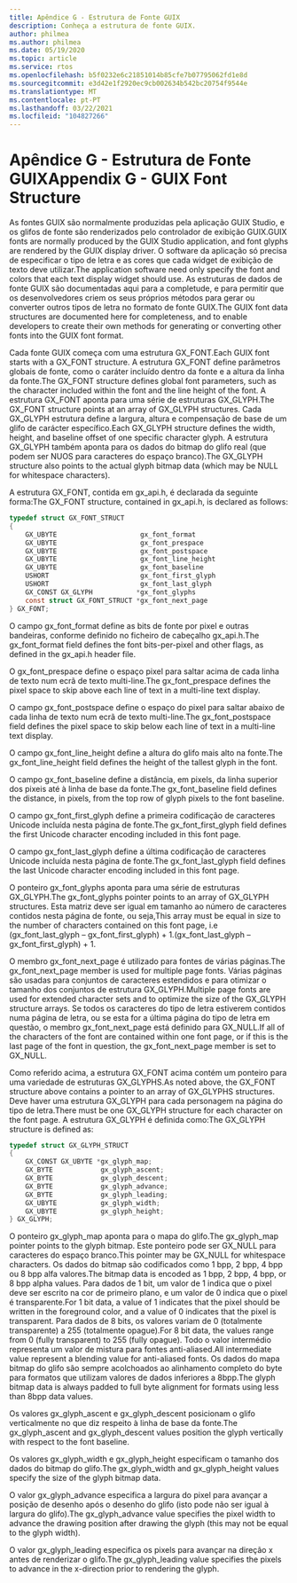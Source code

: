 ```yaml
---
title: Apêndice G - Estrutura de Fonte GUIX
description: Conheça a estrutura de fonte GUIX.
author: philmea
ms.author: philmea
ms.date: 05/19/2020
ms.topic: article
ms.service: rtos
ms.openlocfilehash: b5f0232e6c21851014b85cfe7b07795062fd1e8d
ms.sourcegitcommit: e3d42e1f2920ec9cb002634b542bc20754f9544e
ms.translationtype: MT
ms.contentlocale: pt-PT
ms.lasthandoff: 03/22/2021
ms.locfileid: "104827266"
---
```

# <a name="appendix-g---guix-font-structure"></a><span data-ttu-id="51209-103">Apêndice G - Estrutura de Fonte GUIX</span><span class="sxs-lookup"><span data-stu-id="51209-103">Appendix G - GUIX Font Structure</span></span>

<span data-ttu-id="51209-104">As fontes GUIX são normalmente produzidas pela aplicação GUIX Studio, e os glifos de fonte são renderizados pelo controlador de exibição GUIX.</span><span class="sxs-lookup"><span data-stu-id="51209-104">GUIX fonts are normally produced by the GUIX Studio application, and font glyphs are rendered by the GUIX display driver.</span></span> <span data-ttu-id="51209-105">O software da aplicação só precisa de especificar o tipo de letra e as cores que cada widget de exibição de texto deve utilizar.</span><span class="sxs-lookup"><span data-stu-id="51209-105">The application software need only specify the font and colors that each text display widget should use.</span></span> <span data-ttu-id="51209-106">As estruturas de dados de fonte GUIX são documentadas aqui para a completude, e para permitir que os desenvolvedores criem os seus próprios métodos para gerar ou converter outros tipos de letra no formato de fonte GUIX.</span><span class="sxs-lookup"><span data-stu-id="51209-106">The GUIX font data structures are documented here for completeness, and to enable developers to create their own methods for generating or converting other fonts into the GUIX font format.</span></span>

<span data-ttu-id="51209-107">Cada fonte GUIX começa com uma estrutura GX_FONT.</span><span class="sxs-lookup"><span data-stu-id="51209-107">Each GUIX font starts with a GX_FONT structure.</span></span> <span data-ttu-id="51209-108">A estrutura GX_FONT define parâmetros globais de fonte, como o caráter incluído dentro da fonte e a altura da linha da fonte.</span><span class="sxs-lookup"><span data-stu-id="51209-108">The GX_FONT structure defines global font parameters, such as the character included within the font and the line height of the font.</span></span> <span data-ttu-id="51209-109">A estrutura GX_FONT aponta para uma série de estruturas GX_GLYPH.</span><span class="sxs-lookup"><span data-stu-id="51209-109">The GX_FONT structure points at an array of GX_GLYPH structures.</span></span> <span data-ttu-id="51209-110">Cada GX_GLYPH estrutura define a largura, altura e compensação de base de um glifo de carácter específico.</span><span class="sxs-lookup"><span data-stu-id="51209-110">Each GX_GLYPH structure defines the width, height, and baseline offset of one specific character glyph.</span></span> <span data-ttu-id="51209-111">A estrutura GX_GLYPH também aponta para os dados do bitmap do glifo real (que podem ser NUOS para caracteres do espaço branco).</span><span class="sxs-lookup"><span data-stu-id="51209-111">The GX_GLYPH structure also points to the actual glyph bitmap data (which may be NULL for whitespace characters).</span></span>

<span data-ttu-id="51209-112">A estrutura GX_FONT, contida em gx_api.h, é declarada da seguinte forma:</span><span class="sxs-lookup"><span data-stu-id="51209-112">The GX_FONT structure, contained in gx_api.h, is declared as follows:</span></span>

```c
typedef struct GX_FONT_STRUCT
{
    GX_UBYTE                     gx_font_format
    GX_UBYTE                     gx_font_prespace
    GX_UBYTE                     gx_font_postspace
    GX_UBYTE                     gx_font_line_height 
    GX_UBYTE                     gx_font_baseline
    USHORT                       gx_font_first_glyph
    USHORT                       gx_font_last_glyph 
    GX_CONST GX_GLYPH           *gx_font_glyphs
    const struct GX_FONT_STRUCT *gx_font_next_page
} GX_FONT;
```

<span data-ttu-id="51209-113">O campo gx_font_format define as bits de fonte por pixel e outras bandeiras, conforme definido no ficheiro de cabeçalho gx_api.h.</span><span class="sxs-lookup"><span data-stu-id="51209-113">The gx_font_format field defines the font bits-per-pixel and other flags, as defined in the gx_api.h header file.</span></span>

<span data-ttu-id="51209-114">O gx_font_prespace define o espaço pixel para saltar acima de cada linha de texto num ecrã de texto multi-line.</span><span class="sxs-lookup"><span data-stu-id="51209-114">The gx_font_prespace defines the pixel space to skip above each line of text in a multi-line text display.</span></span>

<span data-ttu-id="51209-115">O campo gx_font_postspace define o espaço do pixel para saltar abaixo de cada linha de texto num ecrã de texto multi-line.</span><span class="sxs-lookup"><span data-stu-id="51209-115">The gx_font_postspace field defines the pixel space to skip below each line of text in a multi-line text display.</span></span>

<span data-ttu-id="51209-116">O campo gx_font_line_height define a altura do glifo mais alto na fonte.</span><span class="sxs-lookup"><span data-stu-id="51209-116">The gx_font_line_height field defines the height of the tallest glyph in the font.</span></span>

<span data-ttu-id="51209-117">O campo gx_font_baseline define a distância, em pixels, da linha superior dos pixeis até à linha de base da fonte.</span><span class="sxs-lookup"><span data-stu-id="51209-117">The gx_font_baseline field defines the distance, in pixels, from the top row of glyph pixels to the font baseline.</span></span>

<span data-ttu-id="51209-118">O campo gx_font_first_glyph define a primeira codificação de caracteres Unicode incluída nesta página de fonte.</span><span class="sxs-lookup"><span data-stu-id="51209-118">The gx_font_first_glyph field defines the first Unicode character encoding included in this font page.</span></span>

<span data-ttu-id="51209-119">O campo gx_font_last_glyph define a última codificação de caracteres Unicode incluída nesta página de fonte.</span><span class="sxs-lookup"><span data-stu-id="51209-119">The gx_font_last_glyph field defines the last Unicode character encoding included in this font page.</span></span>

<span data-ttu-id="51209-120">O ponteiro gx_font_glyphs aponta para uma série de estruturas GX_GLYPH.</span><span class="sxs-lookup"><span data-stu-id="51209-120">The gx_font_glyphs pointer points to an array of GX_GLYPH structures.</span></span> <span data-ttu-id="51209-121">Esta matriz deve ser igual em tamanho ao número de caracteres contidos nesta página de fonte, ou seja,</span><span class="sxs-lookup"><span data-stu-id="51209-121">This array must be equal in size to the number of characters contained on this font page, i.e</span></span> <span data-ttu-id="51209-122">(gx_font_last_glyph – gx_font_first_glyph) + 1.</span><span class="sxs-lookup"><span data-stu-id="51209-122">(gx_font_last_glyph – gx_font_first_glyph) + 1.</span></span>

<span data-ttu-id="51209-123">O membro gx_font_next_page é utilizado para fontes de várias páginas.</span><span class="sxs-lookup"><span data-stu-id="51209-123">The gx_font_next_page member is used for multiple page fonts.</span></span> <span data-ttu-id="51209-124">Várias páginas são usadas para conjuntos de caracteres estendidos e para otimizar o tamanho dos conjuntos de estrutura GX_GLYPH.</span><span class="sxs-lookup"><span data-stu-id="51209-124">Multiple page fonts are used for extended character sets and to optimize the size of the GX_GLYPH structure arrays.</span></span> <span data-ttu-id="51209-125">Se todos os caracteres do tipo de letra estiverem contidos numa página de letra, ou se esta for a última página do tipo de letra em questão, o membro gx_font_next_page está definido para GX_NULL.</span><span class="sxs-lookup"><span data-stu-id="51209-125">If all of the characters of the font are contained within one font page, or if this is the last page of the font in question, the gx_font_next_page member is set to GX_NULL.</span></span>

<span data-ttu-id="51209-126">Como referido acima, a estrutura GX_FONT acima contém um ponteiro para uma variedade de estruturas GX_GLYPHS.</span><span class="sxs-lookup"><span data-stu-id="51209-126">As noted above, the GX_FONT structure above contains a pointer to an array of GX_GLYPHS structures.</span></span> <span data-ttu-id="51209-127">Deve haver uma estrutura GX_GLYPH para cada personagem na página do tipo de letra.</span><span class="sxs-lookup"><span data-stu-id="51209-127">There must be one GX_GLYPH structure for each character on the font page.</span></span> <span data-ttu-id="51209-128">A estrutura GX_GLYPH é definida como:</span><span class="sxs-lookup"><span data-stu-id="51209-128">The GX_GLYPH structure is defined as:</span></span>

```c
typedef struct GX_GLYPH_STRUCT
{
    GX_CONST GX_UBYTE *gx_glyph_map;
    GX_BYTE            gx_glyph_ascent;
    GX_BYTE            gx_glyph_descent;
    GX_BYTE            gx_glyph_advance;
    GX_BYTE            gx_glyph_leading;
    GX_UBYTE           gx_glyph_width;
    GX_UBYTE           gx_glyph_height;
} GX_GLYPH;
```

<span data-ttu-id="51209-129">O ponteiro gx_glyph_map aponta para o mapa do glifo.</span><span class="sxs-lookup"><span data-stu-id="51209-129">The gx_glyph_map pointer points to the glyph bitmap.</span></span> <span data-ttu-id="51209-130">Este ponteiro pode ser GX_NULL para caracteres do espaço branco.</span><span class="sxs-lookup"><span data-stu-id="51209-130">This pointer may be GX_NULL for whitespace characters.</span></span> <span data-ttu-id="51209-131">Os dados do bitmap são codificados como 1 bpp, 2 bpp, 4 bpp ou 8 bpp alfa valores.</span><span class="sxs-lookup"><span data-stu-id="51209-131">The bitmap data is encoded as 1 bpp, 2 bpp, 4 bpp, or 8 bpp alpha values.</span></span> <span data-ttu-id="51209-132">Para dados de 1 bit, um valor de 1 indica que o pixel deve ser escrito na cor de primeiro plano, e um valor de 0 indica que o pixel é transparente.</span><span class="sxs-lookup"><span data-stu-id="51209-132">For 1 bit data, a value of 1 indicates that the pixel should be written in the foreground color, and a value of 0 indicates that the pixel is transparent.</span></span> <span data-ttu-id="51209-133">Para dados de 8 bits, os valores variam de 0 (totalmente transparente) a 255 (totalmente opague).</span><span class="sxs-lookup"><span data-stu-id="51209-133">For 8 bit data, the values range from 0 (fully transparent) to 255 (fully opague).</span></span> <span data-ttu-id="51209-134">Todo o valor intermédio representa um valor de mistura para fontes anti-aliased.</span><span class="sxs-lookup"><span data-stu-id="51209-134">All intermediate value represent a blending value for anti-aliased fonts.</span></span> <span data-ttu-id="51209-135">Os dados do mapa bitmap do glifo são sempre acolchoados ao alinhamento completo do byte para formatos que utilizam valores de dados inferiores a 8bpp.</span><span class="sxs-lookup"><span data-stu-id="51209-135">The glyph bitmap data is always padded to full byte alignment for formats using less than 8bpp data values.</span></span>

<span data-ttu-id="51209-136">Os valores gx_glyph_ascent e gx_glyph_descent posicionam o glifo verticalmente no que diz respeito à linha de base da fonte.</span><span class="sxs-lookup"><span data-stu-id="51209-136">The gx_glyph_ascent and gx_glyph_descent values position the glyph vertically with respect to the font baseline.</span></span>

<span data-ttu-id="51209-137">Os valores gx_glyph_width e gx_glyph_height especificam o tamanho dos dados do bitmap do glifo.</span><span class="sxs-lookup"><span data-stu-id="51209-137">The gx_glyph_width and gx_glyph_height values specify the size of the glyph bitmap data.</span></span>

<span data-ttu-id="51209-138">O valor gx_glyph_advance especifica a largura do pixel para avançar a posição de desenho após o desenho do glifo (isto pode não ser igual à largura do glifo).</span><span class="sxs-lookup"><span data-stu-id="51209-138">The gx_glyph_advance value specifies the pixel width to advance the drawing position after drawing the glyph (this may not be equal to the glyph width).</span></span>

<span data-ttu-id="51209-139">O valor gx_glyph_leading especifica os pixels para avançar na direção x antes de renderizar o glifo.</span><span class="sxs-lookup"><span data-stu-id="51209-139">The gx_glyph_leading value specifies the pixels to advance in the x-direction prior to rendering the glyph.</span></span>